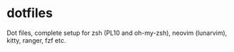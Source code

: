 # dotfiles
Dot files, complete setup for zsh (PL10 and oh-my-zsh), neovim (lunarvim), kitty, ranger, fzf etc.

